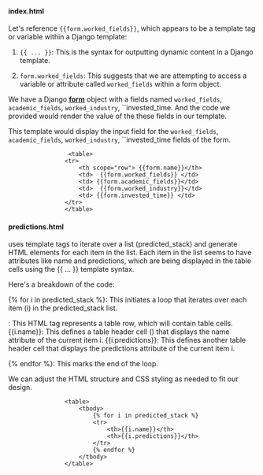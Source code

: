
#### index.html

Let's reference `{{form.worked_fields}}`, which appears to be a template tag or variable within a Django template:

1) `{{ ... }}`: This is the syntax for outputting dynamic content in a Django template.

2) `form.worked_fields`: This suggests that we are attempting to access a variable or attribute called `worked_fields` within a form object.

We have a Django **[form](https://github.com/Khosiyat/GeekyPinkers/blob/main/form_document.md)** object with a fields named `worked_fields`, `academic_fields`, `worked_industry`, ``invested_time. And the code we provided would render the value of the these fields in our template.

This template would display the input field for the `worked_fields`, `academic_fields`, `worked_industry`, ``invested_time  fields of the form.

```
                 <table>
                <tr> 
                    <th scope="row"> {{form.name}}</th>
                    <td>  {{form.worked_fields}} </td>
                    <td> {{form.academic_fields}}</td>
                    <td>  {{form.worked_industry}}</td>
                    <td> {{form.invested_time}} </td>
                </tr>
                </table>
```


#### predictions.html

uses template tags to iterate over a list (predicted_stack) and generate HTML <tr> elements for each item in the list. Each item in the list seems to have attributes like name and predictions, which are being displayed in the table cells using the {{ ... }} template syntax.

Here's a breakdown of the code:

{% for i in predicted_stack %}: This initiates a loop that iterates over each item (i) in the predicted_stack list.

<tr>: This HTML tag represents a table row, which will contain table cells.

<th>{{i.name}}</th>: This defines a table header cell (<th>) that displays the name attribute of the current item i.

<th>{{i.predictions}}</th>: This defines another table header cell that displays the predictions attribute of the current item i.

{% endfor %}: This marks the end of the loop.

We can adjust the HTML structure and CSS styling as needed to fit our design.

```
                <table>
                    <tbody>
                        {% for i in predicted_stack %}
                        <tr>
                            <th>{{i.name}}</th>
                            <th>{{i.predictions}}</th>
                        </tr>
                        {% endfor %}
                    </tbody> 
                </table>

```
